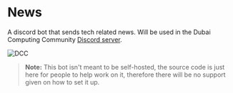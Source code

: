 # News
A discord bot that sends tech related news. Will be used in the Dubai Computing Community [Discord server](https://discord.gg/h2zQpbeFhs).

![DCC](https://invidget.switchblade.xyz/h2zQpbeFhs)

> **Note:** This bot isn't meant to be self-hosted, the source code is just here for people to help work on it, therefore there will be no support given on how to set it up.

